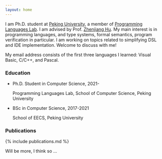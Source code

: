 ```yaml
---
layout: home
---
```


I am Ph.D. student at [Peking University](https://english.pku.edu.cn/), a member of [Programming Languages Lab](https://pl.cs.pku.edu.cn/en/). I am advised by Prof. [Zhenjiang Hu](https://zhenjiang888.github.io/). My main interest is in programming languages, and type systems, formal semantics, program verification in particular. I am working on topics related to simplifying DSL and IDE implementation. Welcome to discuss with me!

<p class="itcomment">
My email address consists of the first three languages I learned: Visual Basic, C/C++, and Pascal.
</p>

### Education

- Ph.D. Student in Computer Science, 2021-
  <p class="comment">Programming Languages Lab, School of Computer Science, Peking University</p>
- BSc in Computer Science, 2017-2021
  <p class="comment">School of EECS, Peking University</p>

### Publications

{% include publications.md %}

<p class="itcomment">Will be more, I think so ...</p>
